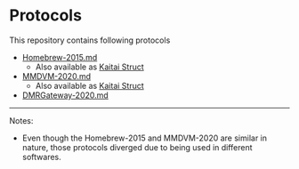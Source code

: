# Protocols

This repository contains following protocols

- [Homebrew-2015.md](homebrew-2015.md)
  - Also available as [Kaitai Struct](homebrew-2015.ksy)
- [MMDVM-2020.md](mmdvm-2020.md)
  - Also available as [Kaitai Struct](mmdvm-2020.ksy)
- [DMRGateway-2020.md](dmr-gateway-2020.md)

----

Notes:

- Even though the Homebrew-2015 and MMDVM-2020 are similar in nature, those protocols diverged due to being used in different softwares.